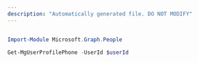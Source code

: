 ```yaml
---
description: "Automatically generated file. DO NOT MODIFY"
---
```


```powershell

Import-Module Microsoft.Graph.People

Get-MgUserProfilePhone -UserId $userId

```